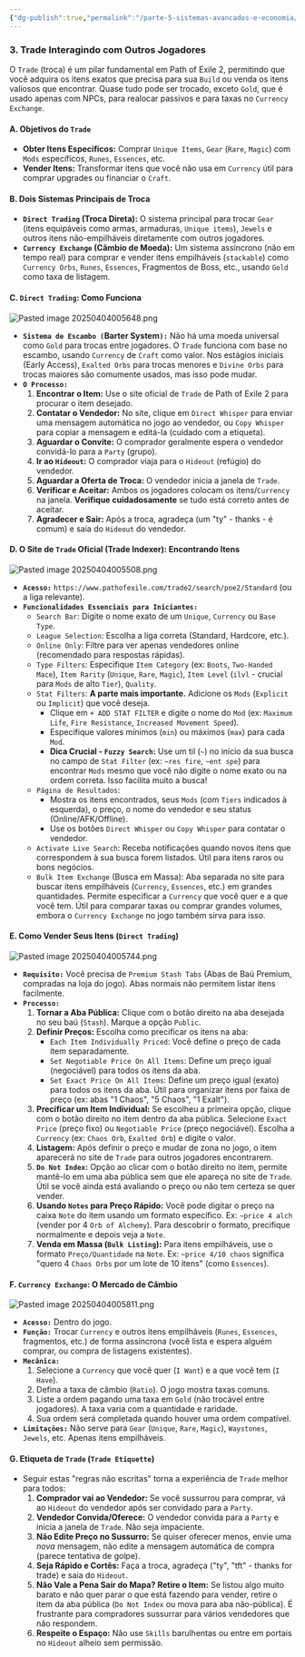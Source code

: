 ```yaml
---
{"dg-publish":true,"permalink":"/parte-5-sistemas-avancados-e-economia/3-trade-interagindo-com-outros-jogadores/"}
---
```


### 3. Trade Interagindo com Outros Jogadores

O `Trade` (troca) é um pilar fundamental em Path of Exile 2, permitindo que você adquira os itens exatos que precisa para sua `Build` ou venda os itens valiosos que encontrar. Quase tudo pode ser trocado, exceto `Gold`, que é usado apenas com NPCs, para realocar passivos e para taxas no `Currency Exchange`.

#### A. Objetivos do `Trade`

*   **Obter Itens Específicos:** Comprar `Unique Items`, `Gear` (`Rare`, `Magic`) com `Mods` específicos, `Runes`, `Essences`, etc.
*   **Vender Itens:** Transformar itens que você não usa em `Currency` útil para comprar upgrades ou financiar o `Craft`.

#### B. Dois Sistemas Principais de Troca

*   **`Direct Trading` (Troca Direta):** O sistema principal para trocar `Gear` (itens equipáveis como armas, armaduras, `Unique items`), `Jewels` e outros itens não-empilháveis diretamente com outros jogadores.
*   **`Currency Exchange` (Câmbio de Moeda):** Um sistema assíncrono (não em tempo real) para comprar e vender itens empilháveis (`stackable`) como `Currency Orbs`, `Runes`, `Essences`, Fragmentos de Boss, etc., usando `Gold` como taxa de listagem.

#### C. `Direct Trading`: Como Funciona
![Pasted image 20250404005648.png](/img/user/ANEXOS/Pasted%20image%2020250404005648.png)
*   **`Sistema de Escambo (`Barter System`):`** Não há uma moeda universal como `Gold` para trocas entre jogadores. O `Trade` funciona com base no escambo, usando `Currency` de `Craft` como valor. Nos estágios iniciais (Early Access), `Exalted Orbs` para trocas menores e `Divine Orbs` para trocas maiores são comumente usados, mas isso pode mudar.
*   **`O Processo:`**
    1.  **Encontrar o Item:** Use o site oficial de `Trade` de Path of Exile 2 para procurar o item desejado.
    2.  **Contatar o Vendedor:** No site, clique em `Direct Whisper` para enviar uma mensagem automática no jogo ao vendedor, ou `Copy Whisper` para copiar a mensagem e editá-la (cuidado com a etiqueta).
    3.  **Aguardar o Convite:** O comprador geralmente espera o vendedor convidá-lo para a `Party` (grupo).
    4.  **Ir ao `Hideout`:** O comprador viaja para o `Hideout` (refúgio) do vendedor.
    5.  **Aguardar a Oferta de Troca:** O vendedor inicia a janela de `Trade`.
    6.  **Verificar e Aceitar:** Ambos os jogadores colocam os itens/`Currency` na janela. **Verifique cuidadosamente** se tudo está correto antes de aceitar.
    7.  **Agradecer e Sair:** Após a troca, agradeça (um "ty" - thanks - é comum) e saia do `Hideout` do vendedor.

#### D. O Site de `Trade` Oficial (Trade Indexer): Encontrando Itens
![Pasted image 20250404005508.png](/img/user/ANEXOS/Pasted%20image%2020250404005508.png)
*   **`Acesso:`** `https://www.pathofexile.com/trade2/search/poe2/Standard` (ou a liga relevante).
*   **`Funcionalidades Essenciais para Iniciantes:`**
    *   `Search Bar`: Digite o nome exato de um `Unique`, `Currency` ou `Base Type`.
    *   `League Selection`: Escolha a liga correta (Standard, Hardcore, etc.).
    *   `Online Only`: Filtre para ver apenas vendedores online (recomendado para respostas rápidas).
    *   `Type Filters`: Especifique `Item Category` (ex: `Boots`, `Two-Handed Mace`), `Item Rarity` (`Unique`, `Rare`, `Magic`), `Item Level` (`ilvl` - crucial para `Mods` de alto `Tier`), `Quality`.
    *   `Stat Filters`: **A parte mais importante.** Adicione os `Mods` (`Explicit` ou `Implicit`) que você deseja.
        *   Clique em `+ ADD STAT FILTER` e digite o nome do `Mod` (ex: `Maximum Life`, `Fire Resistance`, `Increased Movement Speed`).
        *   Especifique valores mínimos (`min`) ou máximos (`max`) para cada `Mod`.
        *   **Dica Crucial - `Fuzzy Search`:** Use um til (`~`) no início da sua busca no campo de `Stat Filter` (ex: `~res fire`, `~ent spe`) para encontrar `Mods` mesmo que você não digite o nome exato ou na ordem correta. Isso facilita muito a busca!
    *   `Página de Resultados`:
        *   Mostra os itens encontrados, seus `Mods` (com `Tiers` indicados à esquerda), o preço, o nome do vendedor e seu status (Online/AFK/Offline).
        *   Use os botões `Direct Whisper` ou `Copy Whisper` para contatar o vendedor.
    *   `Activate Live Search`: Receba notificações quando novos itens que correspondem à sua busca forem listados. Útil para itens raros ou bons negócios.
    *   `Bulk Item Exchange` (Busca em Massa): Aba separada no site para buscar itens empilháveis (`Currency`, `Essences`, etc.) em grandes quantidades. Permite especificar a `Currency` que você quer e a que você tem. Útil para comparar taxas ou comprar grandes volumes, embora o `Currency Exchange` no jogo também sirva para isso.

#### E. Como Vender Seus Itens (`Direct Trading`)
![Pasted image 20250404005744.png](/img/user/ANEXOS/Pasted%20image%2020250404005744.png)
*   **`Requisito:`** Você precisa de `Premium Stash Tabs` (Abas de Baú Premium, compradas na loja do jogo). Abas normais não permitem listar itens facilmente.
*   **`Processo:`**
    1.  **Tornar a Aba Pública:** Clique com o botão direito na aba desejada no seu baú (`Stash`). Marque a opção `Public`.
    2.  **Definir Preços:** Escolha como precificar os itens na aba:
        *   `Each Item Individually Priced`: Você define o preço de cada item separadamente.
        *   `Set Negotiable Price On All Items`: Define um preço igual (negociável) para todos os itens da aba.
        *   `Set Exact Price On All Items`: Define um preço igual (exato) para todos os itens da aba. Útil para organizar itens por faixa de preço (ex: abas "1 Chaos", "5 Chaos", "1 Exalt").
    3.  **Precificar um Item Individual:** Se escolheu a primeira opção, clique com o botão direito no item dentro da aba pública. Selecione `Exact Price` (preço fixo) ou `Negotiable Price` (preço negociável). Escolha a `Currency` (ex: `Chaos Orb`, `Exalted Orb`) e digite o valor.
    4.  **Listagem:** Após definir o preço e mudar de zona no jogo, o item aparecerá no site de `Trade` para outros jogadores encontrarem.
    5.  **`Do Not Index`:** Opção ao clicar com o botão direito no item, permite mantê-lo em uma aba pública sem que ele apareça no site de `Trade`. Útil se você ainda está avaliando o preço ou não tem certeza se quer vender.
    6.  **Usando `Notes` para Preço Rápido:** Você pode digitar o preço na caixa `Note` do item usando um formato específico. Ex: `~price 4 alch` (vender por 4 `Orb of Alchemy`). Para descobrir o formato, precifique normalmente e depois veja a `Note`.
    7.  **Venda em Massa (`Bulk Listing`):** Para itens empilháveis, use o formato `Preço/Quantidade` na `Note`. Ex: `~price 4/10 chaos` significa "quero 4 `Chaos Orbs` por um lote de 10 itens" (como `Essences`).

#### F. `Currency Exchange`: O Mercado de Câmbio
![Pasted image 20250404005811.png](/img/user/ANEXOS/Pasted%20image%2020250404005811.png)
*   **`Acesso:`** Dentro do jogo.
*   **`Função:`** Trocar `Currency` e outros itens empilháveis (`Runes`, `Essences`, fragmentos, etc.) de forma assíncrona (você lista e espera alguém comprar, ou compra de listagens existentes).
*   **`Mecânica:`**
    1.  Selecione a `Currency` que você quer (`I Want`) e a que você tem (`I Have`).
    2.  Defina a taxa de câmbio (`Ratio`). O jogo mostra taxas comuns.
    3.  Liste a ordem pagando uma taxa em `Gold` (não trocável entre jogadores). A taxa varia com a quantidade e raridade.
    4.  Sua ordem será completada quando houver uma ordem compatível.
*   **`Limitações:`** Não serve para `Gear` (`Unique`, `Rare`, `Magic`), `Waystones`, `Jewels`, etc. Apenas itens empilháveis.

#### G. Etiqueta de `Trade` (`Trade Etiquette`)

*   Seguir estas "regras não escritas" torna a experiência de `Trade` melhor para todos:
    1.  **Comprador vai ao Vendedor:** Se você sussurrou para comprar, vá ao `Hideout` do vendedor após ser convidado para a `Party`.
    2.  **Vendedor Convida/Oferece:** O vendedor convida para a `Party` e inicia a janela de `Trade`. Não seja impaciente.
    3.  **Não Edite Preço no Sussurro:** Se quiser oferecer menos, envie uma *nova* mensagem, não edite a mensagem automática de compra (parece tentativa de golpe).
    4.  **Seja Rápido e Cortês:** Faça a troca, agradeça ("ty", "tft" - thanks for trade) e saia do `Hideout`.
    5.  **Não Vale a Pena Sair do Mapa? Retire o Item:** Se listou algo muito barato e não quer parar o que está fazendo para vender, retire o item da aba pública (`Do Not Index` ou mova para aba não-pública). É frustrante para compradores sussurrar para vários vendedores que não respondem.
    6.  **Respeite o Espaço:** Não use `Skills` barulhentas ou entre em portais no `Hideout` alheio sem permissão.